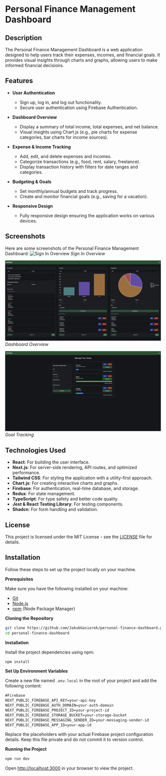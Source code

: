 # Personal Finance Management Dashboard

## Description

The Personal Finance Management Dashboard is a web application designed to help users track their expenses, incomes, and financial goals. It provides visual insights through charts and graphs, allowing users to make informed financial decisions.

## Features

- **User Authentication**

  - Sign up, log in, and log out functionality.
  - Secure user authentication using Firebase Authentication.

- **Dashboard Overview**

  - Display a summary of total income, total expenses, and net balance.
  - Visual insights using Chart.js (e.g., pie charts for expense categories, bar charts for income sources).

- **Expense & Income Tracking**

  - Add, edit, and delete expenses and incomes.
  - Categorize transactions (e.g., food, rent, salary, freelance).
  - Display transaction history with filters for date ranges and categories.

- **Budgeting & Goals**

  - Set monthly/annual budgets and track progress.
  - Create and monitor financial goals (e.g., saving for a vacation).

- **Responsive Design**

  - Fully responsive design ensuring the application works on various devices.

## Screenshots

Here are some screenshots of the Personal Finance Management Dashboard:
![Sign In Overview](./screenshots/sign-in-form.png)
_Sign In Overview_

![Dashboard Overview](./screenshots/dashboard-overview.png)
_Dashboard Overview_

![Goal Tracking](./screenshots/goal-tracking.png)
_Goal Tracking_

## Technologies Used

- **React**: For building the user interface.
- **Next.js**: For server-side rendering, API routes, and optimized performance.
- **Tailwind CSS**: For styling the application with a utility-first approach.
- **Chart.js**: For creating interactive charts and graphs.
- **Firebase**: For authentication, real-time database, and storage.
- **Redux**: For state management.
- **TypeScript**: For type safety and better code quality.
- **Jest & React Testing Library**: For testing components.
- **Shadcn**: For form handling and validation.

## License

This project is licensed under the MIT License - see the [LICENSE](LICENSE) file for details.

## Installation

Follow these steps to set up the project locally on your machine.

**Prerequisites**

Make sure you have the following installed on your machine:

- [Git](https://git-scm.com/)
- [Node.js](https://nodejs.org/en)
- [npm](https://www.npmjs.com/) (Node Package Manager)

**Cloning the Repository**

```bash
git clone https://github.com/JakubGasiorek/personal-finance-dashboard.git
cd personal-finance-dashboard
```

**Installation**

Install the project dependencies using npm:

```bash
npm install
```

**Set Up Environment Variables**

Create a new file named `.env.local` in the root of your project and add the following content:

```env
#Firebase
NEXT_PUBLIC_FIREBASE_API_KEY=your-api-key
NEXT_PUBLIC_FIREBASE_AUTH_DOMAIN=your-auth-domain
NEXT_PUBLIC_FIREBASE_PROJECT_ID=your-project-id
NEXT_PUBLIC_FIREBASE_STORAGE_BUCKET=your-storage-bucket
NEXT_PUBLIC_FIREBASE_MESSAGING_SENDER_ID=your-messaging-sender-id
NEXT_PUBLIC_FIREBASE_APP_ID=your-app-id
```

Replace the placeholders with your actual Firebase project configuration details. Keep this file private and do not commit it to version control.

**Running the Project**

```bash
npm run dev
```

Open [http://localhost:3000](http://localhost:3000) in your browser to view the project.
